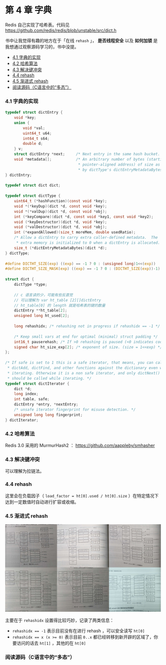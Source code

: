 # 第 4 章 字典

Redis 自己实现了哈希表。代码见 https://github.com/redis/redis/blob/unstable/src/dict.h

书中让我觉得有趣的地方在于「在线 `rehash` 」， **是否线程安全** 以及 **如何加锁** 是我想通过观察源码学习的，书中没提。

<!-- @import "[TOC]" {cmd="toc" depthFrom=3 depthTo=6 orderedList=false} -->

<!-- code_chunk_output -->

- [4.1 字典的实现](#41-字典的实现)
- [4.2 哈希算法](#42-哈希算法)
- [4.3 解决键冲突](#43-解决键冲突)
- [4.4 rehash](#44-rehash)
- [4.5 渐进式 rehash](#45-渐进式-rehash)
- [阅读源码（C语言中的“多态”）](#阅读源码c语言中的多态)

<!-- /code_chunk_output -->

### 4.1 字典的实现

```c
typedef struct dictEntry {
    void *key;
    union {
        void *val;
        uint64_t u64;
        int64_t s64;
        double d;
    } v;
    struct dictEntry *next;     /* Next entry in the same hash bucket. */
    void *metadata[];           /* An arbitrary number of bytes (starting at a
                                 * pointer-aligned address) of size as returned
                                 * by dictType's dictEntryMetadataBytes(). */
} dictEntry;

typedef struct dict dict;

typedef struct dictType {
    uint64_t (*hashFunction)(const void *key);
    void *(*keyDup)(dict *d, const void *key);
    void *(*valDup)(dict *d, const void *obj);
    int (*keyCompare)(dict *d, const void *key1, const void *key2);
    void (*keyDestructor)(dict *d, void *key);
    void (*valDestructor)(dict *d, void *obj);
    int (*expandAllowed)(size_t moreMem, double usedRatio);
    /* Allow a dictEntry to carry extra caller-defined metadata.  The
     * extra memory is initialized to 0 when a dictEntry is allocated. */
    size_t (*dictEntryMetadataBytes)(dict *d);
} dictType;

#define DICTHT_SIZE(exp) ((exp) == -1 ? 0 : (unsigned long)1<<(exp))
#define DICTHT_SIZE_MASK(exp) ((exp) == -1 ? 0 : (DICTHT_SIZE(exp))-1)

struct dict {
    dictType *type;

    // c 语言读的少，可能有些反直觉
    // 可以理解为 var ht_table [2][]dictEntry
    // ht_table[0] 的 length 就是哈希表的键的数量
    dictEntry **ht_table[2];
    unsigned long ht_used[2];

    long rehashidx; /* rehashing not in progress if rehashidx == -1 */

    /* Keep small vars at end for optimal (minimal) struct padding */
    int16_t pauserehash; /* If >0 rehashing is paused (<0 indicates coding error) */
    signed char ht_size_exp[2]; /* exponent of size. (size = 1<<exp) */
};

/* If safe is set to 1 this is a safe iterator, that means, you can call
 * dictAdd, dictFind, and other functions against the dictionary even while
 * iterating. Otherwise it is a non safe iterator, and only dictNext()
 * should be called while iterating. */
typedef struct dictIterator {
    dict *d;
    long index;
    int table, safe;
    dictEntry *entry, *nextEntry;
    /* unsafe iterator fingerprint for misuse detection. */
    unsigned long long fingerprint;
} dictIterator;
```

### 4.2 哈希算法

Redis 3.0 采用的 MurmurHash2 ： https://github.com/aappleby/smhasher

### 4.3 解决键冲突

可以理解为拉链法。

### 4.4 rehash

这里会在负载因子（ `load_factor = ht[0].used / ht[0].size` ）在特定情况下达到一定数值时自动进行扩容或收缩。

### 4.5 渐进式 rehash

![](../images/20221108.jpg)

主要在于 `rehashidx` 设置得比较巧妙，记录了两类信息：
- `rehashidx == -1` 表示目前没有在进行 rehash ，可以安全读写 `ht[0]`
- `rehashidx == x (x >= 0)` 表示目前 `0..x` 都已经转移到新开辟的区域了，你要访问的话去 `ht[1]` ，其他的在 `ht[0]`

### 阅读源码（C语言中的“多态”）
